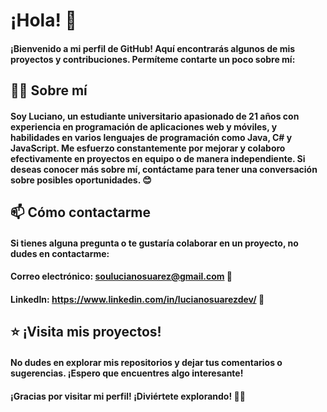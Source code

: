 # ¡Hola! 👋
#### ¡Bienvenido a mi perfil de GitHub! Aquí encontrarás algunos de mis proyectos y contribuciones. Permíteme contarte un poco sobre mí:

## 👨‍💻 Sobre mí
#### Soy Luciano, un estudiante universitario apasionado de 21 años con experiencia en programación de aplicaciones web y móviles, y habilidades en varios lenguajes de programación como Java, C# y JavaScript. Me esfuerzo constantemente por mejorar y colaboro efectivamente en proyectos en equipo o de manera independiente. Si deseas conocer más sobre mí, contáctame para tener una conversación sobre posibles oportunidades. 😊

## 📫 Cómo contactarme
#### Si tienes alguna pregunta o te gustaría colaborar en un proyecto, no dudes en contactarme:
#### Correo electrónico: soulucianosuarez@gmail.com 📧
#### LinkedIn: https://www.linkedin.com/in/lucianosuarezdev/ 💼

## ⭐ ¡Visita mis proyectos!
#### No dudes en explorar mis repositorios y dejar tus comentarios o sugerencias. ¡Espero que encuentres algo interesante!

#### ¡Gracias por visitar mi perfil! ¡Diviértete explorando! 🚀😄
